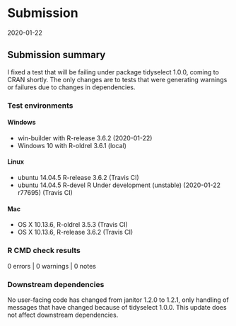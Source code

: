 # Submission
2020-01-22

## Submission summary
I fixed a test that will be failing under package tidyselect 1.0.0, coming to CRAN shortly.  The only changes are to tests that were generating warnings or failures due to changes in dependencies.

### Test environments

#### Windows
* win-builder with R-release 3.6.2 (2020-01-22)
* Windows 10 with R-oldrel 3.6.1 (local)

#### Linux
* ubuntu 14.04.5 R-release 3.6.2 (Travis CI)
* ubuntu 14.04.5 R-devel R  Under development (unstable) (2020-01-22 r77695) (Travis CI)

#### Mac
* OS X 10.13.6, R-oldrel 3.5.3 (Travis CI)
* OS X 10.13.6, R-release 3.6.2 (Travis CI)

### R CMD check results
0 errors | 0 warnings | 0 notes

### Downstream dependencies
No user-facing code has changed from janitor 1.2.0 to 1.2.1, only handling of messages that have changed because of tidyselect 1.0.0.  This update does not affect downstream dependencies.